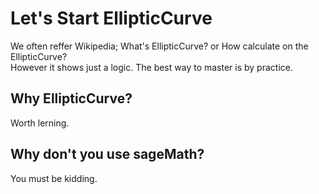 # Let's Start EllipticCurve  
We often reffer Wikipedia; What's EllipticCurve? or How calculate on the EllipticCurve?  
However it shows just a logic. The best way to master is by practice.  

## Why EllipticCurve?  
Worth lerning.  


## Why don't you use sageMath?  
You must be kidding.
